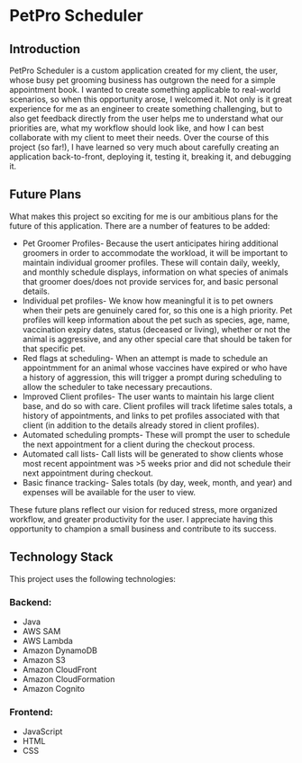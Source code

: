 # PetPro Scheduler

## Introduction
PetPro Scheduler is a custom application created for my client, the user, whose busy pet grooming business has outgrown the need for a simple appointment book.
  I wanted to create something applicable to real-world scenarios, so when this opportunity arose, I welcomed it. Not only is it great experience for me as an engineer to create something challenging, but to also get feedback directly from the user helps me to understand what our priorities are, what my workflow should look like, and how I can best collaborate with my client to meet their needs.
  Over the course of this project (so far!), I have learned so very much about carefully creating an application back-to-front, deploying it, testing it, breaking it, and debugging it.

## Future Plans
 What makes this project so exciting for me is our ambitious plans for the future of this application. There are a number of features to be added:
* Pet Groomer Profiles- Because the usert anticipates hiring additional groomers in order to accommodate the workload, it will be important to maintain individual groomer profiles. These will contain daily, weekly, and monthly schedule displays, information on what species of animals that groomer does/does not provide services for, and basic personal details.
* Individual pet profiles- We know how meaningful it is to pet owners when their pets are genuinely cared for, so this one is a high priority. Pet profiles will keep information about the pet such as species, age, name, vaccination expiry dates, status (deceased or living), whether or not the animal is aggressive, and any other special care that should be taken for that specific pet.
* Red flags at scheduling- When an attempt is made to schedule an appointmment for an animal whose vaccines have expired or who have a history of aggression, this will trigger a prompt during scheduling to allow the scheduler to take necessary precautions.
* Improved Client profiles- The user wants to maintain his large client base, and do so with care. Client profiles will track lifetime sales totals, a history of appointments, and links to pet profiles associated with that client (in addition to the details already stored in client profiles).
* Automated scheduling prompts- These will prompt the user to schedule the next appointment for a client during the checkout process.
* Automated call lists- Call lists will be generated to show clients whose most recent appointment was >5 weeks prior and did not schedule their next appointment during checkout.
* Basic finance tracking- Sales totals (by day, week, month, and year) and expenses will be available for the user to view.

These future plans reflect our vision for reduced stress, more organized workflow, and greater productivity for the user. I appreciate having this opportunity to champion a small business and contribute to its success.

## Technology Stack
This project uses the following technologies:

### Backend:
* Java
* AWS SAM
* AWS Lambda
* Amazon DynamoDB
* Amazon S3
* Amazon CloudFront
* Amazon CloudFormation
* Amazon Cognito

### Frontend:
* JavaScript
* HTML
* CSS
